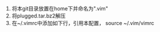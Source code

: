 1. 将本git目录放置在home下并命名为".vim"
2. 将plugged.tar.bz2解压
3. 在~/.vimrc中添加如下行，引用本配置，
   source ~/.vim/vimrc
